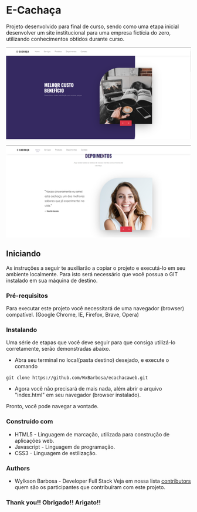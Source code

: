 # E-Cachaça
Projeto desenvolvido para final de curso, sendo como uma etapa inicial desenvolver um site institucional para uma empresa fictícia do zero, utilizando conhecimentos obtidos durante curso.

![Home](https://raw.githubusercontent.com/WxBarbosa/ecachacaweb/gh-pages/material/index.PNG)

![Depoimentos](https://raw.githubusercontent.com/WxBarbosa/ecachacaweb/gh-pages/material/testimonials.PNG)

## Iniciando
As instruções a seguir te auxiliarão a copiar o projeto e executá-lo em seu ambiente localmente. Para isto será necessário que você possua o GIT instalado em sua máquina de destino.

### Pré-requisitos
Para executar este projeto você necessitará de uma navegador (browser) compatível. (Google Chrome, IE, Firefox, Brave, Opera)

### Instalando
Uma série de etapas que você deve seguir para que consiga utilizá-lo corretamente, serão demonstradas abaixo.
* Abra seu terminal no local(pasta destino) desejado, e execute o comando 
```
git clone https://github.com/WxBarbosa/ecachacaweb.git 
```
* Agora você não precisará de mais nada, além abrir o arquivo "index.html" em seu navegador (browser instalado).

Pronto, você pode navegar a vontade.

### Construído com
* HTML5 - Linguagem de marcação, utilizada para construção de aplicações web.
* Javascript - Linguagem de programação.
* CSS3 - Linguagem de estilização.

### Authors
* Wylkson Barbosa - Developer Full Stack
Veja em nossa lista [contributors](https://github.com/WxBarbosa/ecachacaweb/contributors) quem são os participantes que contribuíram com este projeto.

### Thank you!! Obrigado!! Arigato!!